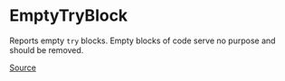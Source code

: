 # EmptyTryBlock

Reports empty `try` blocks. Empty blocks of code serve no purpose and should be removed.


[Source](https://detekt.dev/docs/rules/empty-blocks#emptytryblock)
